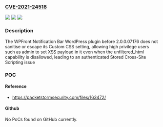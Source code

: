 ### [CVE-2021-24518](https://cve.mitre.org/cgi-bin/cvename.cgi?name=CVE-2021-24518)
![](https://img.shields.io/static/v1?label=Product&message=WPFront%20Notification%20Bar&color=blue)
![](https://img.shields.io/static/v1?label=Version&message=2.0.0.07176%3C%202.0.0.07176%20&color=brighgreen)
![](https://img.shields.io/static/v1?label=Vulnerability&message=CWE-79%20Cross-site%20Scripting%20(XSS)&color=brighgreen)

### Description

The WPFront Notification Bar WordPress plugin before 2.0.0.07176 does not sanitise or escape its Custom CSS setting, allowing high privilege users such as admin to set XSS payload in it even when the unfiltered_html capability is disallowed, leading to an authenticated Stored Cross-Site Scripting issue

### POC

#### Reference
- https://packetstormsecurity.com/files/163472/

#### Github
No PoCs found on GitHub currently.

